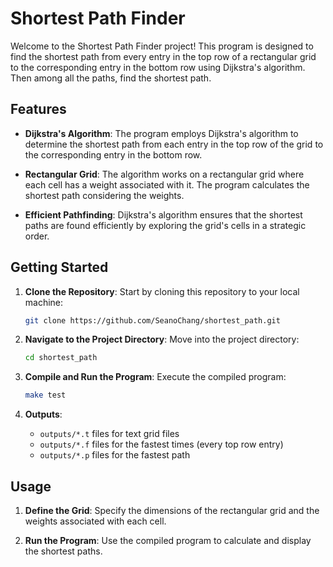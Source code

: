 # Shortest Path Finder

Welcome to the Shortest Path Finder project! This program is designed to find the shortest path from every entry in the top row of a rectangular grid to the corresponding entry in the bottom row using Dijkstra's algorithm. Then among all the paths, find the shortest path.

## Features

- **Dijkstra's Algorithm**: The program employs Dijkstra's algorithm to determine the shortest path from each entry in the top row of the grid to the corresponding entry in the bottom row.

- **Rectangular Grid**: The algorithm works on a rectangular grid where each cell has a weight associated with it. The program calculates the shortest path considering the weights.

- **Efficient Pathfinding**: Dijkstra's algorithm ensures that the shortest paths are found efficiently by exploring the grid's cells in a strategic order. 

## Getting Started

1. **Clone the Repository**: Start by cloning this repository to your local machine:

   ```bash
   git clone https://github.com/SeanoChang/shortest_path.git
   ```

2. **Navigate to the Project Directory**: Move into the project directory:

   ```bash
   cd shortest_path
   ```
   
3. **Compile and Run the Program**: Execute the compiled program:

   ```bash
   make test
   ```

4. **Outputs**:
   - `outputs/*.t` files for text grid files
   - `outputs/*.f` files for the fastest times (every top row entry)
   - `outputs/*.p` files for the fastest path

## Usage

1. **Define the Grid**: Specify the dimensions of the rectangular grid and the weights associated with each cell.

2. **Run the Program**: Use the compiled program to calculate and display the shortest paths.
